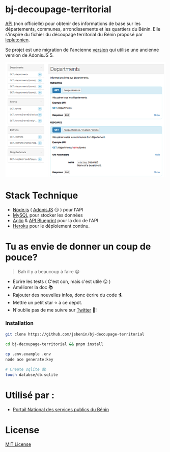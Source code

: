 # bj-decoupage-territorial

[API](https://bj-decoupage-territorial.herokuapp.com/) (non officielle) pour obtenir des informations de base sur les départements, communes, arrondissements et les quartiers du Bénin. Elle s'inspire du fichier du découpage territorial du Bénin proposé par [leplutonien](https://github.com/leplutonien/decoupage_territorial_benin).

Se projet est une migration de l'ancienne [version](https://github.com/nioperas06/bj-decoupage-territorial) qui utilise une ancienne version de AdonisJS 5.

[![bj-decoupage-territorial](preview.png)](https://github.com/nioperas06/bj-decoupage-territorial)


# Stack Technique
* [Node.js](https://nodejs.org/en/) ( [AdonisJS](https://adonisjs.com/) 😏 ) pour l'API
* [MySQL](https://www.mysql.com/) pour stocker les données
* [Aglio](https://github.com/danielgtaylor/aglio) & [API Blueprint](https://apiblueprint.org/) pour la doc de l'API
* [Heroku](https://www.heroku.com/) pour le déploiement continu.

# Tu as envie de donner un coup de pouce?
> Bah il y a beaucoup à faire 😁
* Ecrire les tests ( C'est con, mais c'est utile 😛 )
* Améliorer la doc 📚 
* Rajouter des nouvelles infos, donc écrire du code 🏄
* Mettre un petit star ⭐️ à ce dépôt.
* N'oublie pas de me suivre sur [Twitter](https://twitter.com/jgantindev) 👊!

### Installation
```bash 
git clone https://github.com/jsbenin/bj-decoupage-territorial
```
```bash
cd bj-decoupage-territorial && pnpm install 
```

```bash
cp .env.example .env
node ace generate:key
```

```bash
# Create sqlite db
touch databse/db.sqlite
```

# Utilisé par :
* [Portail National des services publics du Bénin](https://service-public.bj)

# License
[MIT License](LICENSE.md)
